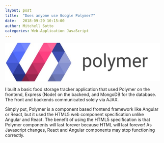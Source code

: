 ```yaml
---
layout: post
title:  "Does anyone use Google Polymer?"
date:   2018-09-29 10:15:00
author: Mitchell Sotto
categories: Web-Application JavaScript
---
```

![Record Quest](/assets/polymer.jpeg)

I built a basic food storage tracker application that used Polymer on the frontend, Express (Node) on the backend, and MongoDB for the database. The front and backends communicated solely via AJAX.

Simply put, Polymer is a component based frontend framework like Angular or React, but it used the HTML5 web component specification unlike Angular and React. The benefit of using the HTML5 specification is that Polymer components will last forever because HTML will last forever! As Javascript changes, React and Angular components may stop functioning correctly.

